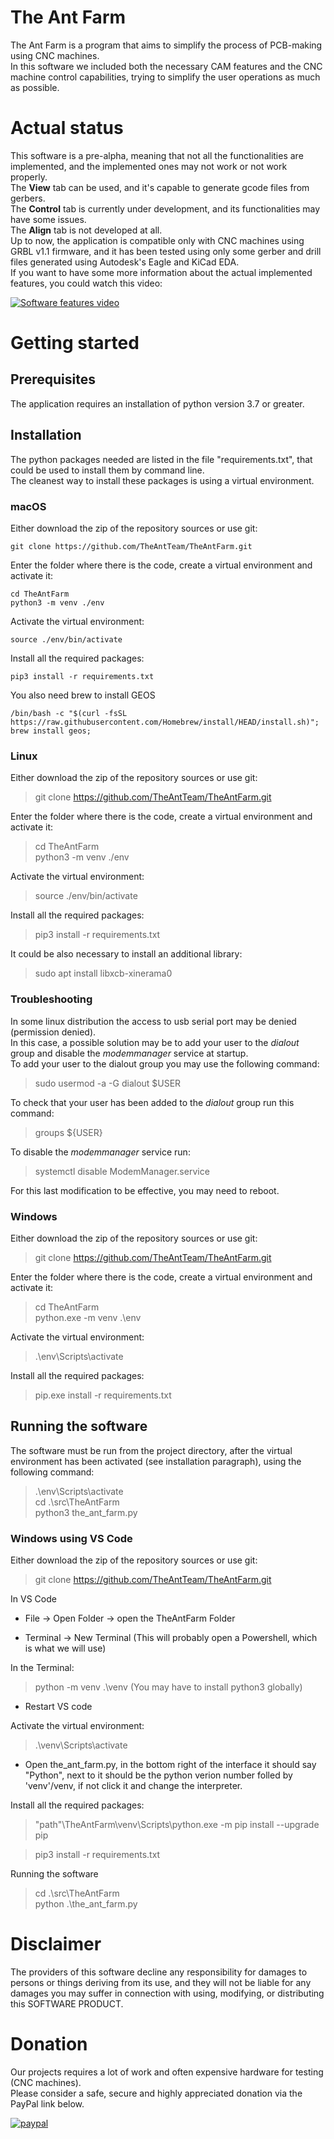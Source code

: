 # The Ant Farm

The Ant Farm is a program that aims to simplify the process of PCB-making using CNC machines.  
In this software we included both the necessary CAM features and the CNC machine control capabilities, trying to simplify the user operations as much as possible.  

# Actual status  
This software is a pre-alpha, meaning that not all the functionalities are implemented, and the implemented ones may not work or not work properly.  
The **View** tab can be used, and it's capable to generate gcode files from gerbers.  
The **Control** tab is currently under development, and its functionalities may have some issues.  
The **Align** tab is not developed at all.  
Up to now, the application is compatible only with CNC machines using GRBL v1.1 firmware, and it has been tested using only some gerber and drill files generated using Autodesk's Eagle and KiCad EDA.  
If you want to have some more information about the actual implemented features, you could watch this video:  
  
[![Software features video](https://img.youtube.com/vi/3Gy312kk_yw/0.jpg)](https://www.youtube.com/watch?v=3Gy312kk_yw)  

# Getting started  
  
## Prerequisites  

The application requires an installation of python version 3.7 or greater.  

## Installation  
  
The python packages needed are listed in the file "requirements.txt", that could be used to install them by command line.  
The cleanest way to install these packages is using a virtual environment.

### macOS  

Either download the zip of the repository sources or use git:  

```
git clone https://github.com/TheAntTeam/TheAntFarm.git  
```

Enter the folder where there is the code, create a virtual environment and activate it:  

```
cd TheAntFarm    
python3 -m venv ./env  
```

Activate the virtual environment:  

```
source ./env/bin/activate
```

Install all the required packages:

```
pip3 install -r requirements.txt  
```

You also need brew to install GEOS
```  
/bin/bash -c "$(curl -fsSL https://raw.githubusercontent.com/Homebrew/install/HEAD/install.sh)"; brew install geos; 
```


### Linux  

Either download the zip of the repository sources or use git:  
  
> git clone https://github.com/TheAntTeam/TheAntFarm.git  

Enter the folder where there is the code, create a virtual environment and activate it:  
  
> cd TheAntFarm    
> python3 -m venv ./env  
  
Activate the virtual environment:  
    
> source ./env/bin/activate

Install all the required packages:
  
> pip3 install -r requirements.txt  

It could be also necessary to install an additional library:
  
> sudo apt install libxcb-xinerama0  
  
### Troubleshooting  
  
In some linux distribution the access to usb serial port may be denied (permission denied).  
In this case, a possible solution may be to add your user to the *dialout* group and disable the *modemmanager* service at startup.  
To add your user to the dialout group you may use the following command:  

> sudo usermod -a -G dialout $USER  
  
To check that your user has been added to the *dialout* group run this command:  
  
> groups ${USER}
  
To disable the *modemmanager* service run:  
  
> systemctl disable ModemManager.service  
  
For this last modification to be effective, you may need to reboot.  

### Windows  

Either download the zip of the repository sources or use git:  
  
> git clone https://github.com/TheAntTeam/TheAntFarm.git  

Enter the folder where there is the code, create a virtual environment and activate it:  
  
> cd TheAntFarm    
> python.exe -m venv .\env  
  
Activate the virtual environment:  
  
> .\env\Scripts\activate  
  
Install all the required packages:
  
> pip.exe install -r requirements.txt  

## Running the software  
  
The software must be run from the project directory, after the virtual environment has been activated (see installation paragraph), using the following command:

> .\env\Scripts\activate  
> cd .\src\TheAntFarm  
> python3 the_ant_farm.py  

### Windows using VS Code

Either download the zip of the repository sources or use git:  
  
> git clone https://github.com/TheAntTeam/TheAntFarm.git  

In VS Code

* File -> Open Folder -> open the TheAntFarm Folder

* Terminal -> New Terminal (This will probably open a Powershell, which is what we will use)

In the Terminal:

> python -m venv .\venv  (You may have to install python3 globally)

* Restart VS code
  
Activate the virtual environment:  
  
> .\venv\Scripts\activate

* Open the_ant_farm.py, in the bottom right of the interface it should say "Python", next to it should be the python verion number folled by 'venv'/venv, if not click it and change the interpreter.
  
Install all the required packages:

> "path"\TheAntFarm\venv\Scripts\python.exe -m pip install --upgrade pip
  
> pip3 install -r requirements.txt  

Running the software  

> cd .\src\TheAntFarm  
> python .\the_ant_farm.py  
    
# Disclaimer  
  
The providers of this software decline any responsibility for damages to persons or things deriving from its use, and they will not be liable for any damages you may suffer in connection with using, modifying, or distributing this SOFTWARE PRODUCT.  


# Donation

Our projects requires a lot of work and often expensive hardware for testing (CNC machines).  
Please consider a safe, secure and highly appreciated donation via the PayPal link below.  
  
  
[![paypal](https://www.paypalobjects.com/en_US/i/btn/btn_donateCC_LG.gif)](https://www.paypal.com/cgi-bin/webscr?cmd=_s-xclick&hosted_button_id=BTRCVPZUZYW2E)  
  

